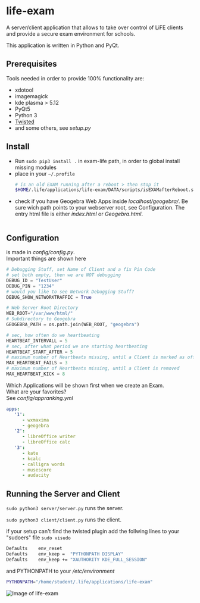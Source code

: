 # life-exam
A server/client application that allows to take over control of LiFE clients and provide a secure exam environment for schools.

This application is written in Python and PyQt.

## Prerequisites
Tools needed in order to provide 100% functionality are:
- xdotool
- imagemagick
- kde plasma > 5.12
- PyQt5
- Python 3
- [Twisted](https://pypi.org/project/Twisted/)
- and some others, see *setup.py*

## Install
- Run `sudo pip3 install .` in exam-life path, in order to global install missing modules
- place in your `~/.profile`
  ```bash
  # is an old EXAM running after a reboot > then stop it
  $HOME/.life/applications/life-exam/DATA/scripts/isEXAMafterReboot.sh
- check if you have Geogebra Web Apps inside *localhost/geogebra/*.
  Be sure wich path points to your webserver root, see Configuration.
  The entry html file is either *index.html* or *Geogebra.html*.
  ```
## Configuration
is made in *config/config.py*.  
Important things are shown here
```python
# Debugging Stuff, set Name of Client and a fix Pin Code
# set both empty, then we are NOT debugging
DEBUG_ID = "TestUser"
DEBUG_PIN = "1234"
# would you like to see Network Debugging Stuff?
DEBUG_SHOW_NETWORKTRAFFIC = True

# Web Server Root Directory
WEB_ROOT="/var/www/html/"
# Subdirectory to Geogebra
GEOGEBRA_PATH = os.path.join(WEB_ROOT, "geogebra")

# sec, how often do we heartbeating
HEARTBEAT_INTERVALL = 5     
# sec, after what period we are starting heartbeating
HEARTBEAT_START_AFTER = 5   
# maximum number of Heartbeats missing, until a Client is marked as offline
MAX_HEARTBEAT_FAILS = 3     
# maximum number of Heartbeats missing, until a Client is removed
MAX_HEARTBEAT_KICK = 8      
```
Which Applications will be shown first when we create an Exam.  
What are your favorites?  
See *config/appranking.yml*
```yaml
apps:
   '1':
      - wxmaxima
      - geogebra
   '2':
      - libreOffice writer
      - libreOffice calc
   '3':
      - kate
      - kcalc
      - calligra words
      - musescore
      - audacity
```

## Running the Server and Client
`sudo python3 server/server.py`
runs the server.

`sudo python3 client/client.py`
runs the client.


if your setup can't find the twisted plugin add the follwing lines to your "sudoers" file
`sudo visudo`

```bash
Defaults    env_reset
Defaults    env_keep =  "PYTHONPATH DISPLAY"
Defaults    env_keep += "XAUTHORITY KDE_FULL_SESSION"
```

and PYTHONPATH to your */etc/environment*

```bash
PYTHONPATH="/home/student/.life/applications/life-exam"
```

![Image of life-exam](http://life-edu.eu/images/exam2.gif)
